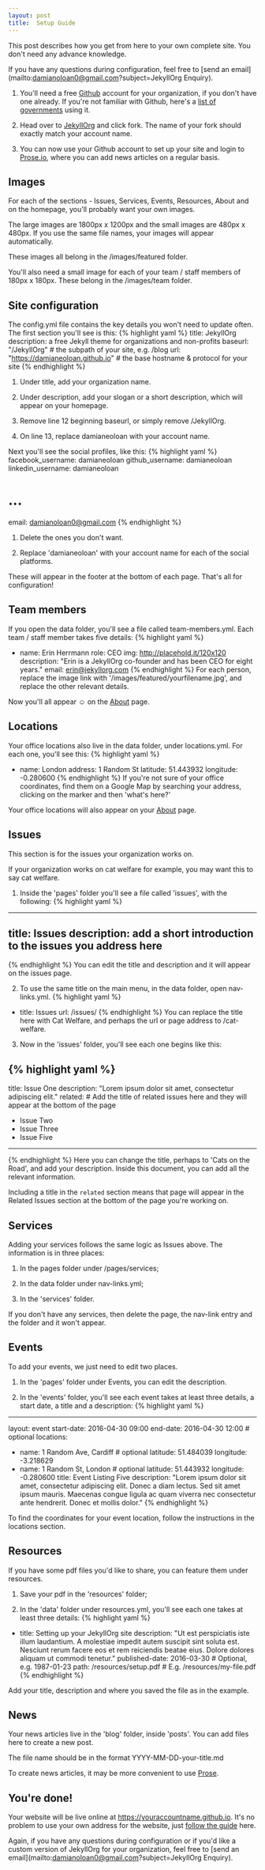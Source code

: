 ```yaml
---
layout: post
title:  Setup Guide
---
```

This post describes how you get from here to your own complete site. You don't need any advance knowledge.

If you have any questions during configuration, feel free to [send an email](mailto:damianoloan0@gmail.com?subject=JekyllOrg Enquiry).

1. You'll need a free [Github](https://github.com) account for your organization, if you don't have one already. If you're not familiar with Github, here's a [list of governments](https://government.github.com/community) using it.

2. Head over to [JekyllOrg](https://github.com/damianeoloan/JekyllOrg/) and click fork. The name of your fork should exactly match your account name.

3. You can now use your Github account to set up your site and login to [Prose.io](http://prose.io), where you can add news articles on a regular basis.

## Images

For each of the sections - Issues, Services, Events, Resources, About and on the homepage, you'll probably want your own images.

The large images are 1800px x 1200px and the small images are  480px x 480px. If you use the same file names, your images will appear automatically.

These images all belong in the /images/featured folder.

You'll also need a small image for each of your team / staff members of 180px x 180px. These belong in the /images/team folder.

## Site configuration

The config.yml file contains the key details you won't need to update often. The first section you'll see is this:
{% highlight yaml %}
title: JekyllOrg
description: a free Jekyll theme for organizations and non-profits
baseurl: "/JekyllOrg" # the subpath of your site, e.g. /blog
url: "https://damianeoloan.github.io" # the base hostname & protocol for your site
{% endhighlight %}
1. Under title, add your organization name.

2. Under description, add your slogan or a short description, which will appear on your homepage.

3. Remove line 12 beginning baseurl, or simply remove /JekyllOrg.

4. On line 13, replace damianeoloan with your account name.

Next you'll see the social profiles, like this:
{% highlight yaml %}
facebook_username: damianeoloan
github_username: damianeoloan
linkedin_username: damianeoloan
# ...
email: damianoloan0@gmail.com
{% endhighlight %}
1. Delete the ones you don't want.

2. Replace 'damianeoloan' with your account name for each of the social platforms.

These will appear in the footer at the bottom of each page. That's all for configuration!

## Team members

If you open the data folder, you'll see a file called team-members.yml. Each team / staff member takes five details:
{% highlight yaml %}
- name:  Erin Herrmann
  role: CEO
  img: http://placehold.it/120x120
  description: "Erin is a JekyllOrg co-founder and has been CEO for eight years."
  email: erin@jekyllorg.com
{% endhighlight %}
For each person, replace the image link with '/images/featured/yourfilename.jpg', and replace the other relevant details.

Now you'll all appear &#9786; on the [About](/JekyllOrg/about) page.

## Locations

Your office locations also live in the data folder, under locations.yml. For each one, you'll see this:
{% highlight yaml %}
- name: London
  address: 1 Random St
  latitude: 51.443932
  longitude: -0.280600
{% endhighlight %}
If you're not sure of your office coordinates, find them on a Google Map by searching your address, clicking on the marker and then 'what's here?'

Your office locations will also appear on your [About](/JekyllOrg/about) page.

## Issues

This section is for the issues your organization works on.

If your organization works on cat welfare for example, you may want this to say cat welfare.

1) Inside the 'pages' folder you'll see a file called 'issues', with the following:
{% highlight yaml %}
---
title: Issues
description: add a short introduction to the issues you address here
---
{% endhighlight %}
You can edit the title and description and it will appear on the issues page.

2) To use the same title on the main menu, in the data folder, open nav-links.yml.
{% highlight yaml %}
- title: Issues
  url: /issues/
{% endhighlight %}
You can replace the title here with Cat Welfare, and perhaps the url or page address to /cat-welfare.

3) Now in the 'issues' folder, you'll see each one begins like this:

{% highlight yaml %}
---
title: Issue One
description: "Lorem ipsum dolor sit amet, consectetur adipiscing elit."
related: # Add the title of related issues here and they will appear at the bottom of the page
  - Issue Two
  - Issue Three
  - Issue Five
---
{% endhighlight %}
Here you can change the title, perhaps to 'Cats on the Road', and add your description. Inside this document, you can add all the relevant information.

Including a title in the `related` section means that page will appear in the Related Issues section at the bottom of the page you're working on.

## Services

Adding your services follows the same logic as Issues above. The information is in three places:

1. In the pages folder under /pages/services;

2. In the data folder under nav-links.yml;

3. In the 'services' folder.

If you don't have any services, then delete the page, the nav-link entry and the folder and it won't appear.

## Events

To add your events, we just need to edit two places.

1. In the 'pages' folder under Events, you can edit the description.

2. In the 'events' folder, you'll see each event takes at least three details, a start date, a title and a description:
{% highlight yaml %}
---
layout: event
start-date: 2016-04-30 09:00
end-date: 2016-04-30 12:00 # optional
locations:
  - name: 1 Random Ave, Cardiff # optional
    latitude: 51.484039
    longitude: -3.218629
  - name: 1 Random St, London # optional
    latitude: 51.443932
    longitude: -0.280600
title: Event Listing Five
description: "Lorem ipsum dolor sit amet, consectetur adipiscing elit. Donec a diam lectus. Sed sit amet ipsum mauris. Maecenas congue ligula ac quam viverra nec consectetur ante hendrerit. Donec et mollis dolor."
{% endhighlight %}

To find the coordinates for your event location, follow the instructions in the locations section.

## Resources

If you have some pdf files you'd like to share, you can feature them under resources.

1. Save your pdf in the 'resources' folder;

2. In the 'data' folder under resources.yml, you'll see each one takes at least three details:
{% highlight yaml %}
- title: Setting up your JekyllOrg site
  description: "Ut est perspiciatis iste illum laudantium. A molestiae impedit autem suscipit sint soluta est. Nesciunt rerum facere eos et rem reiciendis beatae eius. Dolore dolores aliquam ut commodi tenetur."
  published-date: 2016-03-30 # Optional, e.g. 1987-01-23
  path: /resources/setup.pdf # E.g. /resources/my-file.pdf
{% endhighlight %}

Add your title, description and where you saved the file as in the example.

## News

Your news articles live in the 'blog' folder, inside 'posts'. You can add files here to create a new post.

The file name should be in the format YYYY-MM-DD-your-title.md

To create news articles,  it may be more convenient to use [Prose](http://prose.io).

## You're done!

Your website will be live online at https://youraccountname.github.io. It's no problem to use your own address for the website, just [follow the guide](https://help.github.com/articles/using-a-custom-domain-with-github-pages/) here.

Again, if you have any questions during configuration or if you'd like a custom version of JekyllOrg for your organization, feel free to [send an email](mailto:damianoloan0@gmail.com?subject=JekyllOrg Enquiry).
